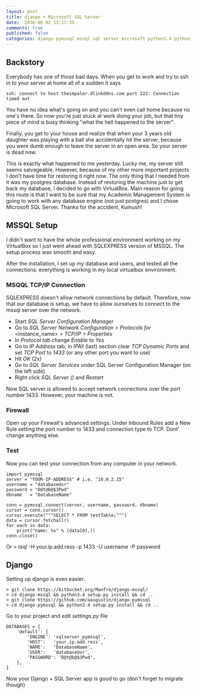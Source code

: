 ```yaml
---
layout: post
title: django + Microsoft SQL Server
date:  2016-06-02 13:17:35
comments: true
published: false
categories: django pymssql mssql sql server microsoft python3.4 python3 python
---
```

## Backstory
Everybody has one of those bad days. When you get to work and try to ssh in to your server at home all of a sudden it says

    ssh: connect to host theimpaler.dlinkddns.com port 222: Connection timed out

You have no idea what's going on and you can't even call home because no one's there. So now you're just stuck at work doing your job, but that tiny piece of mind is busy thinking "what the hell happened to the server".

Finally, you get to your house and realize that when your 3 years old daughter was playing with a ball she accidentally hit the server, because you were dumb enough to leave the server in an open area. So your server is dead now. 

This is exactly what happened to me yesterday. Lucky me, my server still seems salvageable. However, because of my other more important projects I don't have time for restoring it right now. The only thing that I needed from it was my postgres database. Instead of restoring the machine just to get back my database, I decided to go with VirtualBox. Main reason for going this route is that I want to be sure that my Academic Management System is going to work with any database engine (not just postgres) and I chose Microsoft SQL Server. Thanks for the accident, Kumush!

## MSSQL Setup
I didn't want to have the whole professional environment working on my VirtualBox so I just went ahead with SQLEXPRESS version of MSSQL. The setup process was smooth and easy.

After the installation, I set up my database and users, and tested all the connections: everything is working in my local virtualbox environment.

### MSQQL TCP/IP Connection
SQLEXPRESS doesn't allow network connections by default. Therefore, now that our database is setup, we have to allow ourselves to connect to the mssql server over the network.

- Start *SQL Server Configuration Manager*
- Go to *SQL Server Network Configuration > Protocols for* <instance_name> *> TCP/IP > Properties*
- In *Protocol tab* change *Enable* to *Yes*
- Go to *IP Address* tab; in *IPAll* (last) section clear *TCP Dynamic Ports* and set *TCP Port* to *1433* (or any other port you want to use)
- Hit *OK* (2x)
- Go to *SQL Server Services* under SQL Server Configuration Manager (on the left side)
- Right click *SQL Server (<instance name>)* and *Restart*

Now SQL server is allowed to accept network connections over the port number 1433. However, your machine is not.

### Firewall
Open up your Firewall's advanced settings. Under Inbound Rules add a New Rule setting the port number to 1433 and connection type to TCP. Dont' change anything else.

### Test
Now you can test your connection from any computer in your network.

    import pymssql
    server = "YOUR-IP-ADDRESS" # i.e. "10.0.2.15"
    username = "databaseUsr"
    password = "D@t@b@$3Pwd"
    dbname   = "DatabaseName"

    conn = pymssql.connect(server, username, password, dbname)
    cursor = conn.cursor()
    cursor.execute("""SELECT * FROM testTable;""")
    data = cursor.fetchall()
    for each in data:
        print("name: %s" % (data[0],))
    conn.close()


Or
    > tsql -H your.ip.add.ress -p 1433 -U username -P password


## Django
Setting up django is even easier.
    
    > git clone https://bitbucket.org/Manfre/django-mssql/
    > cd django-mssql && python3.4 setup.py install && cd ..
    > git clone https://github.com/aaugustin/django-pymssql
    > cd django-pymssql && python3.4 setup.py install && cd ..

Go to your project and edit *settings.py* file
    
    DATABASES = {
        'default': {
            'ENGINE': 'sqlserver_pymssql',
            'HOST':   'your.ip.add.ress',
            'NAME':   'DatabaseName',
            'USER':   'databaseUsr',
            'PASSWORD': 'D@t@b@$3Pwd',
        },
    }


Now your Django + SQL Server app is good to go (don't forget to migrate though)
